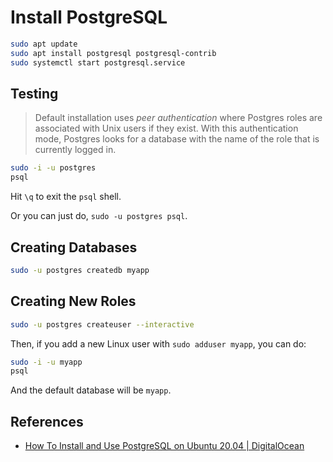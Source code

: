 # Install PostgreSQL

```sh
sudo apt update
sudo apt install postgresql postgresql-contrib
sudo systemctl start postgresql.service
```

## Testing

> Default installation uses *peer authentication* where Postgres roles are associated with Unix users if they exist. With this authentication mode, Postgres looks for a database with the name of the role that is currently logged in.

```sh
sudo -i -u postgres
psql
```

Hit `\q` to exit the `psql` shell.

Or you can just do, `sudo -u postgres psql`.

## Creating Databases

```sh
sudo -u postgres createdb myapp
```

## Creating New Roles

```sh
sudo -u postgres createuser --interactive
```

Then, if you add a new Linux user with `sudo adduser myapp`, you can do:

```sh
sudo -i -u myapp
psql
```

And the default database will be `myapp`.

## References

- [How To Install and Use PostgreSQL on Ubuntu 20.04  | DigitalOcean](https://www.digitalocean.com/community/tutorials/how-to-install-and-use-postgresql-on-ubuntu-20-04)